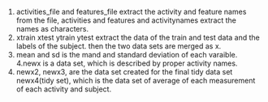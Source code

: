 1. activities_file and features_file extract the activity and feature names from the file, activities and features and activitynames extract the names as characters. 
2. xtrain xtest ytrain ytest extract the data of the train and test data and the labels of the subject. then the two data sets are merged as x.     
3. mean and sd is the mand and standard deviation of each varaible.
4.newx is a data set, which is described by proper activity names.
5. newx2, newx3, are the data set created for the final tidy data set newx4(tidy set), which is the data set of average of each measurement of each activity and subject.